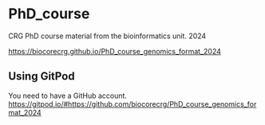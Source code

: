 # PhD_course
CRG PhD course material from the bioinformatics unit. 2024

https://biocorecrg.github.io/PhD_course_genomics_format_2024

## Using GitPod
You need to have a GitHub account.
https://gitpod.io/#https://github.com/biocorecrg/PhD_course_genomics_format_2024
